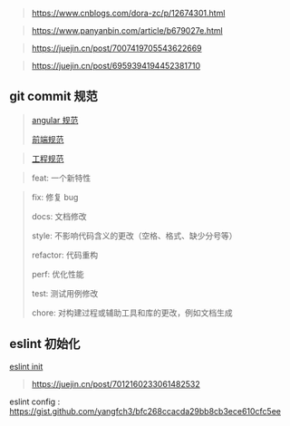 > https://www.cnblogs.com/dora-zc/p/12674301.html

> https://www.panyanbin.com/article/b679027e.html

> https://juejin.cn/post/7007419705543622669

> https://juejin.cn/post/6959394194452381710

## git commit 规范

> [angular 规范](https://github.com/angular/angular.js/blob/master/DEVELOPERS.md)
>
> [前端规范](https://juejin.cn/post/7085257325165936648)

> [工程规范](https://juejin.cn/post/7038143752036155428#heading-4)

> feat: 一个新特性

> fix: 修复 bug
>
> docs: 文档修改
>
> style: 不影响代码含义的更改（空格、格式、缺少分号等）
>
> refactor: 代码重构
>
> perf: 优化性能
>
> test: 测试用例修改
>
> chore: 对构建过程或辅助工具和库的更改，例如文档生成

## eslint 初始化

[eslint init](https://dev.to/devdammak/setting-up-eslint-in-your-javascript-project-with-vs-code-2amf)

> https://juejin.cn/post/7012160233061482532

eslint config : https://gist.github.com/yangfch3/bfc268ccacda29bb8cb3ece610cfc5ee

